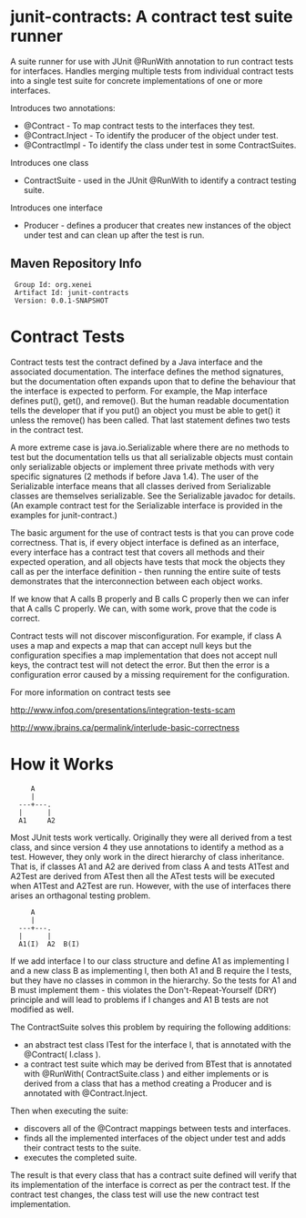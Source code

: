 junit-contracts: A contract test suite runner
=============================================

A suite runner for use with JUnit @RunWith annotation to run contract tests for interfaces.  Handles merging multiple
tests from individual contract tests into a single test suite for concrete implementations of one or more interfaces.

Introduces two annotations:

* @Contract - To map contract tests to the interfaces they test.
* @Contract.Inject - To identify the producer of the object under test. 
* @ContractImpl - To identify the class under test in some ContractSuites.

Introduces one class

* ContractSuite - used in the JUnit @RunWith to identify a contract testing suite.
 
Introduces one interface

* Producer - defines a producer that creates new instances of the object under test and can clean up after the test is run.

Maven Repository Info
---------------------

     Group Id: org.xenei
     Artifact Id: junit-contracts
     Version: 0.0.1-SNAPSHOT


Contract Tests
==============

Contract tests test the contract defined by a Java interface and the associated documentation.  The interface defines the method signatures, but the documentation often expands upon that to define the behaviour that the interface is expected to perform.  For example, the Map interface defines put(), get(), and remove().  But the human readable documentation tells the developer that if you put() an object you must be able to get() it unless the remove() has been called.  That last statement defines two tests in the contract test.

A more extreme case is java.io.Serializable where there are no methods to test but the documentation tells us that all 
serializable objects must contain only serializable objects or implement three private methods with very specific 
signatures (2 methods if before Java 1.4).  The user of the Serializable interface means that all classes derived 
from Serializable classes are themselves serializable.  See the Serializable javadoc for details.  (An example contract
test for the Serializable interface is provided in the examples for junit-contract.)

The basic argument for the use of contract tests is that you can prove code correctness.  That is, if every object
interface is defined as an interface, every interface has a contract test that covers all methods and their expected
operation, and all objects have tests that mock the objects they call as per the interface definition - then running the
entire suite of tests demonstrates that the interconnection between each object works.

If we know that A calls B properly and B calls C properly then we can infer that A calls C properly.  We can, with some
work, prove that the code is correct.

Contract tests will not discover misconfiguration.  For example, if class A uses a map and expects a map that can accept
null keys but the configuration specifies a map implementation that does not accept null keys, the contract test will
not detect the error.  But then the error is a configuration error caused by a missing requirement for the configuration.


For more information on contract tests see

http://www.infoq.com/presentations/integration-tests-scam

http://www.jbrains.ca/permalink/interlude-basic-correctness

How it Works
============

         A
         |
      ---+---.  
      |      |
      A1     A2
 
Most JUnit tests work vertically.  Originally they were all derived from a test class, and since version 4 they use 
annotations to identify a method as a test.  However, they only work in the direct hierarchy of class inheritance.
That is, if classes A1 and A2 are derived from class A and tests A1Test and A2Test are derived from ATest then all the 
ATest tests will be executed when A1Test and A2Test are run.  However, with the use of interfaces there arises an 
orthagonal testing problem.  

         A
         |
      ---+---.  
      |      |
      A1(I)  A2  B(I)
 
If we add interface I to our class structure and define A1 as implementing I and a new class B as implementing I, then
both A1 and B require the I tests, but they have no classes in common in the hierarchy.  So the tests for A1 and B must
implement them - this violates the Don't-Repeat-Yourself (DRY) principle and will lead to problems if I changes and A1
B tests are not modified as well.

The ContractSuite solves this problem by requiring the following additions:

* an abstract test class ITest for the interface I, that is annotated with the @Contract( I.class ).
* a contract test suite which may be derived from BTest that is annotated with @RunWith( ContractSuite.class ) and either implements or is derived from a class that has a method creating a Producer and is annotated with @Contract.Inject.
 
Then when executing the suite:
* discovers all of the @Contract mappings between tests and interfaces.
* finds all the implemented interfaces of the object under test and adds their contract tests to the suite.
* executes the completed suite.

The result is that every class that has a contract suite defined will verify that its implementation of the interface 
is correct as per the contract test.  If the contract test changes, the class test will use the new contract test implementation.
